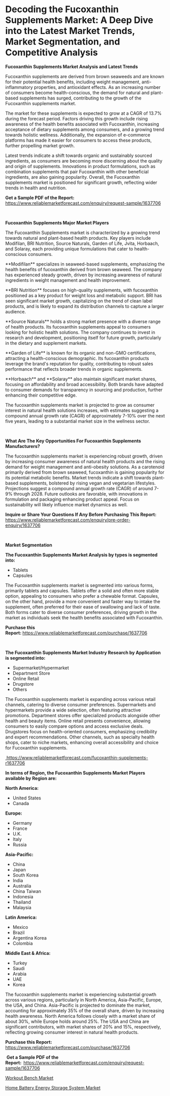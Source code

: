 <p><h1>Decoding the Fucoxanthin Supplements Market: A Deep Dive into the Latest Market Trends, Market Segmentation, and Competitive Analysis</h1></p><p><strong>Fucoxanthin Supplements Market Analysis and Latest Trends</strong></p>
<p><p>Fucoxanthin supplements are derived from brown seaweeds and are known for their potential health benefits, including weight management, anti-inflammatory properties, and antioxidant effects. As an increasing number of consumers become health-conscious, the demand for natural and plant-based supplements has surged, contributing to the growth of the Fucoxanthin supplements market.</p><p>The market for these supplements is expected to grow at a CAGR of 13.7% during the forecast period. Factors driving this growth include rising awareness of the health benefits associated with Fucoxanthin, increasing acceptance of dietary supplements among consumers, and a growing trend towards holistic wellness. Additionally, the expansion of e-commerce platforms has made it easier for consumers to access these products, further propelling market growth.</p><p>Latest trends indicate a shift towards organic and sustainably sourced ingredients, as consumers are becoming more discerning about the quality and origin of supplements. Innovations in product formulations, such as combination supplements that pair Fucoxanthin with other beneficial ingredients, are also gaining popularity. Overall, the Fucoxanthin supplements market is positioned for significant growth, reflecting wider trends in health and nutrition.</p></p>
<p><strong>Get a Sample PDF of the Report:&nbsp;</strong> <a href="https://www.reliablemarketforecast.com/enquiry/request-sample/1637706?utm_campaign=1840&utm_medium=2&utm_source=Github&utm_content=ia&utm_term=07032025&utm_id=fucoxanthin-supplements">https://www.reliablemarketforecast.com/enquiry/request-sample/1637706</a></p>
<p>&nbsp;</p>
<p><strong>Fucoxanthin Supplements Major Market Players</strong></p>
<p><p>The Fucoxanthin Supplements market is characterized by a growing trend towards natural and plant-based health products. Key players include Modifilan, BRI Nutrition, Source Naturals, Garden of Life, Jvita, Horbaach, and Solaray, each providing unique formulations that cater to health-conscious consumers.</p><p>**Modifilan** specializes in seaweed-based supplements, emphasizing the health benefits of fucoxanthin derived from brown seaweed. The company has experienced steady growth, driven by increasing awareness of natural ingredients in weight management and health improvement.</p><p>**BRI Nutrition** focuses on high-quality supplements, with fucoxanthin positioned as a key product for weight loss and metabolic support. BRI has seen significant market growth, capitalizing on the trend of clean label products, and is likely to expand its distribution channels to capture a larger audience.</p><p>**Source Naturals** holds a strong market presence with a diverse range of health products. Its fucoxanthin supplements appeal to consumers looking for holistic health solutions. The company continues to invest in research and development, positioning itself for future growth, particularly in the dietary and supplement markets.</p><p>**Garden of Life** is known for its organic and non-GMO certifications, attracting a health-conscious demographic. Its fucoxanthin products leverage the brand's reputation for quality, contributing to robust sales performance that reflects broader trends in organic supplements.</p><p>**Horbaach** and **Solaray** also maintain significant market shares, focusing on affordability and broad accessibility. Both brands have adapted to consumer demands for transparency in sourcing and production, further enhancing their competitive edge.</p><p>The fucoxanthin supplements market is projected to grow as consumer interest in natural health solutions increases, with estimates suggesting a compound annual growth rate (CAGR) of approximately 7-10% over the next five years, leading to a substantial market size in the wellness sector.</p></p>
<p>&nbsp;</p>
<p><strong>What Are The Key Opportunities For Fucoxanthin Supplements Manufacturers?</strong></p>
<p><p>The fucoxanthin supplements market is experiencing robust growth, driven by increasing consumer awareness of natural health products and the rising demand for weight management and anti-obesity solutions. As a carotenoid primarily derived from brown seaweed, fucoxanthin is gaining popularity for its potential metabolic benefits. Market trends indicate a shift towards plant-based supplements, bolstered by rising vegan and vegetarian lifestyles. Projections suggest a compound annual growth rate (CAGR) of around 7-9% through 2028. Future outlooks are favorable, with innovations in formulation and packaging enhancing product appeal. Focus on sustainability will likely influence market dynamics as well.</p></p>
<p><strong>Inquire or Share Your Questions If Any Before Purchasing This Report:</strong> <a href="https://www.reliablemarketforecast.com/enquiry/pre-order-enquiry/1637706?utm_campaign=1840&utm_medium=2&utm_source=Github&utm_content=ia&utm_term=07032025&utm_id=fucoxanthin-supplements">https://www.reliablemarketforecast.com/enquiry/pre-order-enquiry/1637706</a></p>
<p>&nbsp;</p>
<p><strong>Market Segmentation</strong></p>
<p><strong>The Fucoxanthin Supplements Market Analysis by types is segmented into:</strong></p>
<p><ul><li>Tablets</li><li>Capsules</li></ul></p>
<p><p>The Fucoxanthin supplements market is segmented into various forms, primarily tablets and capsules. Tablets offer a solid and often more stable option, appealing to consumers who prefer a chewable format. Capsules, on the other hand, provide a more convenient and faster way to intake the supplement, often preferred for their ease of swallowing and lack of taste. Both forms cater to diverse consumer preferences, driving growth in the market as individuals seek the health benefits associated with Fucoxanthin.</p></p>
<p><strong>Purchase this Report:&nbsp;</strong><a href="https://www.reliablemarketforecast.com/purchase/1637706?utm_campaign=1840&utm_medium=2&utm_source=Github&utm_content=ia&utm_term=07032025&utm_id=fucoxanthin-supplements">https://www.reliablemarketforecast.com/purchase/1637706</a></p>
<p>&nbsp;</p>
<p><strong>The Fucoxanthin Supplements Market Industry Research by Application is segmented into:</strong></p>
<p><ul><li>Supermarket/Hypermarket</li><li>Department Store</li><li>Online Retail</li><li>Drugstore</li><li>Others</li></ul></p>
<p><p>The Fucoxanthin supplements market is expanding across various retail channels, catering to diverse consumer preferences. Supermarkets and hypermarkets provide a wide selection, often featuring attractive promotions. Department stores offer specialized products alongside other health and beauty items. Online retail presents convenience, allowing consumers to easily compare options and access exclusive deals. Drugstores focus on health-oriented consumers, emphasizing credibility and expert recommendations. Other channels, such as specialty health shops, cater to niche markets, enhancing overall accessibility and choice for Fucoxanthin supplements.</p></p>
<p><a href="https://www.reliablemarketforecast.com/fucoxanthin-supplements-r1637706?utm_campaign=1840&utm_medium=2&utm_source=Github&utm_content=ia&utm_term=07032025&utm_id=fucoxanthin-supplements">&nbsp;https://www.reliablemarketforecast.com/fucoxanthin-supplements-r1637706</a></p>
<p><strong>In terms of Region, the Fucoxanthin Supplements Market Players available by Region are:</strong></p>
<p>
    <p> <strong> North America: </strong>
        <ul>
            <li>United States</li>
            <li>Canada</li>
        </ul>
        </p> 
    <p> <strong> Europe: </strong>
        <ul>
            <li>Germany</li>
            <li>France</li>
            <li>U.K.</li>
            <li>Italy</li>
            <li>Russia</li>
        </ul>
        </p> 
    <p> <strong> Asia-Pacific: </strong>
        <ul>
            <li>China</li>
            <li>Japan</li>
            <li>South Korea</li>
            <li>India</li>
            <li>Australia</li>
            <li>China Taiwan</li>
            <li>Indonesia</li>
            <li>Thailand</li>
            <li>Malaysia</li>
        </ul>
        </p> 
    <p> <strong> Latin America: </strong>
        <ul>
            <li>Mexico</li>
            <li>Brazil</li>
            <li>Argentina Korea</li>
            <li>Colombia</li>
        </ul>
        </p> 
    <p> <strong> Middle East & Africa: </strong>
        <ul>
            <li>Turkey</li>
            <li>Saudi</li>
            <li>Arabia</li>
            <li>UAE</li>
            <li>Korea</li>
        </ul>
    </p>
    </p>
<p><p>The fucoxanthin supplements market is experiencing substantial growth across various regions, particularly in North America, Asia-Pacific, Europe, the USA, and China. Asia-Pacific is projected to dominate the market, accounting for approximately 35% of the overall share, driven by increasing health awareness. North America follows closely with a market share of about 30%, while Europe holds around 25%. The USA and China are significant contributors, with market shares of 20% and 15%, respectively, reflecting growing consumer interest in natural health products.</p></p>
<p><strong>Purchase this Report: </strong><a href="https://www.reliablemarketforecast.com/purchase/1637706?utm_campaign=1840&utm_medium=2&utm_source=Github&utm_content=ia&utm_term=07032025&utm_id=fucoxanthin-supplements">https://www.reliablemarketforecast.com/purchase/1637706</a></p>
<p>&nbsp;<strong>Get a Sample PDF of the Report:&nbsp;&nbsp;</strong><a href="https://www.reliablemarketforecast.com/enquiry/request-sample/1637706?utm_campaign=1840&utm_medium=2&utm_source=Github&utm_content=ia&utm_term=07032025&utm_id=fucoxanthin-supplements">https://www.reliablemarketforecast.com/enquiry/request-sample/1637706</a></p>
<p><strong></strong></p>
<p><p><a href="https://github.com/vimar16th/Market-Research-Report-List-7/blob/main/workout-bench-market.md?utm_campaign=1840&utm_medium=2&utm_source=Github&utm_content=ia&utm_term=07032025&utm_id=fucoxanthin-supplements">Workout Bench Market</a></p><p><a href="https://github.com/arionmp/Market-Research-Report-List-5/blob/main/home-battery-energy-storage-system-market.md?utm_campaign=1840&utm_medium=2&utm_source=Github&utm_content=ia&utm_term=07032025&utm_id=fucoxanthin-supplements">Home Battery Energy Storage System Market</a></p></p>